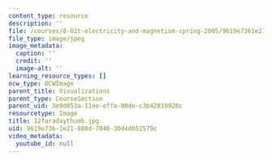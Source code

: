 ```yaml
---
content_type: resource
description: ''
file: /courses/8-02t-electricity-and-magnetism-spring-2005/9619e7361e21880d704630d4d652579c_12faradaythumb.jpg
file_type: image/jpeg
image_metadata:
  caption: ''
  credit: ''
  image-alt: ''
learning_resource_types: []
ocw_type: OCWImage
parent_title: Visualizations
parent_type: CourseSection
parent_uid: 3e9d053a-11ee-effa-00de-c3b42819928c
resourcetype: Image
title: 12faradaythumb.jpg
uid: 9619e736-1e21-880d-7046-30d4d652579c
video_metadata:
  youtube_id: null
---
```

